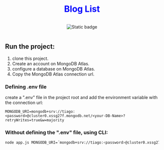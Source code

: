 <h1 style="text-align: center; color: blue; font-weight:bold">Blog List</h1>

<div style="display: flex; gap: 10px; justify-content:center">

![Static badge](https://img.shields.io/badge/express-v.4.18.2-blue)

</div>

## Run the project:

<ol>
    <li>clone this project.</li>
    <li>Create an account on MongoDB Atlas.</li>
    <li>configure a database on MongoDB Atlas.</li>
    <li>Copy the MongoDB Atlas connection url.</li>
</ol>

### Defining .env file

create a ".env" file in the project root and add the environment variable with the connection url:

```.env
MONGODB_URI=mongodb+srv://tiago:<password>@cluster0.xssg27f.mongodb.net/<your-DB-Name>?retryWrites=true&w=majority
```

### Without defining the ".env" file, using CLI:

```bash
node app.js MONGODB_URI=´mongodb+srv://tiago:<password>@cluster0.xssg27f.mongodb.net/<your-DB-Name>?retryWrites=true&w=majority´
```